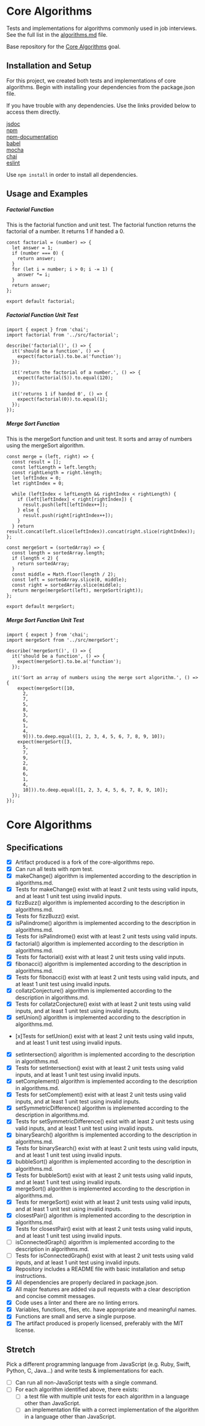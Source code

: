 # Core Algorithms

Tests and implementations for algorithms commonly used in job interviews. See the full list in the [algorithms.md](algorithms.md) file.

Base repository for the [Core Algorithms](http://jsdev.learnersguild.org/goals/123) goal.

## Installation and Setup

For this project, we created both tests and implementations of core algorithms. Begin with installing your dependencies from the package.json file.

If you have trouble with any dependencies. Use the links provided below to access them directly.

[jsdoc](http://usejsdoc.org/)<br>
[npm](https://www.npmjs.com/)<br>
[npm-documentation](https://www.npmjs.com/package/documentation)<br>
[babel](https://babeljs.io/blog/2015/10/31/setting-up-babel-6)<br>
[mocha](https://semaphoreci.com/community/tutorials/getting-started-with-node-js-and-mocha)<br>
[chai](http://chaijs.com/)<br>
[eslint](http://eslint.org/)

Use `npm install` in order to install all dependencies.

## Usage and Examples

##### Factorial Function

This is the factorial function and unit test. The factorial function returns the factorial of a number. It returns 1 if handed a 0.

```
const factorial = (number) => {
  let answer = 1;
  if (number === 0) {
    return answer;
  }
  for (let i = number; i > 0; i -= 1) {
    answer *= i;
  }
  return answer;
};

export default factorial;
```

##### Factorial Function Unit Test   
```
import { expect } from 'chai';
import factorial from '../src/factorial';

describe('factorial()', () => {
  it('should be a function', () => {
    expect(factorial).to.be.a('function');
  });

  it('return the factorial of a number.', () => {
    expect(factorial(5)).to.equal(120);
  });

  it('returns 1 if handed 0', () => {
    expect(factorial(0)).to.equal(1);
  });
});
```
##### Merge Sort Function

This is the mergeSort function and unit test. It sorts and array of numbers using the mergeSort algorithm.
```
const merge = (left, right) => {
  const result = [];
  const leftLength = left.length;
  const rightLength = right.length;
  let leftIndex = 0;
  let rightIndex = 0;

  while (leftIndex < leftLength && rightIndex < rightLength) {
    if (left[leftIndex] < right[rightIndex]) {
      result.push(left[leftIndex++]);
    } else {
      result.push(right[rightIndex++]);
    }
  } return result.concat(left.slice(leftIndex)).concat(right.slice(rightIndex));
};

const mergeSort = (sortedArray) => {
  const length = sortedArray.length;
  if (length < 2) {
    return sortedArray;
  }
  const middle = Math.floor(length / 2);
  const left = sortedArray.slice(0, middle);
  const right = sortedArray.slice(middle);
  return merge(mergeSort(left), mergeSort(right));
};

export default mergeSort;

```

##### Merge Sort Function Unit Test

```
import { expect } from 'chai';
import mergeSort from '../src/mergeSort';

describe('mergeSort()', () => {
  it('should be a function', () => {
    expect(mergeSort).to.be.a('function');
  });

  it('Sort an array of numbers using the merge sort algorithm.', () => {
    expect(mergeSort([10,
      2,
      7,
      5,
      8,
      3,
      6,
      1,
      4,
      9])).to.deep.equal([1, 2, 3, 4, 5, 6, 7, 8, 9, 10]);
    expect(mergeSort([3,
      5,
      7,
      9,
      2,
      8,
      6,
      1,
      4,
      10])).to.deep.equal([1, 2, 3, 4, 5, 6, 7, 8, 9, 10]);
  });
});
```
# Core Algorithms

## Specifications

- [x] Artifact produced is a fork of the core-algorithms repo.
- [x] Can run all tests with npm test.
- [x] makeChange() algorithm is implemented according to the description in algorithms.md.
- [x] Tests for makeChange() exist with at least 2 unit tests using valid inputs, and at least 1 unit test using invalid inputs.
- [x] fizzBuzz() algorithm is implemented according to the description in algorithms.md.
- [x] Tests for fizzBuzz() exist.
- [x] isPalindrome() algorithm is implemented according to the description in algorithms.md.
- [x] Tests for isPalindrome() exist with at least 2 unit tests using valid inputs.
- [x] factorial() algorithm is implemented according to the description in algorithms.md.
- [x] Tests for factorial() exist with at least 2 unit tests using valid inputs.
- [x] fibonacci() algorithm is implemented according to the description in algorithms.md.
- [x] Tests for fibonacci() exist with at least 2 unit tests using valid inputs, and at least 1 unit test using invalid inputs.
- [x] collatzConjecture() algorithm is implemented according to the description in algorithms.md.
- [x] Tests for collatzConjecture() exist with at least 2 unit tests using valid inputs, and at least 1 unit test using invalid inputs.
- [x] setUnion() algorithm is implemented according to the description in algorithms.md.
- [x]Tests for setUnion() exist with at least 2 unit tests using valid inputs, and at least 1 unit test using invalid inputs.
- [x] setIntersection() algorithm is implemented according to the description in algorithms.md.
- [x] Tests for setIntersection() exist with at least 2 unit tests using valid inputs, and at least 1 unit test using invalid inputs.
- [x] setComplement() algorithm is implemented according to the description in algorithms.md.
- [x] Tests for setComplement() exist with at least 2 unit tests using valid inputs, and at least 1 unit test using invalid inputs.
- [x] setSymmetricDifference() algorithm is implemented according to the description in algorithms.md.
- [x] Tests for setSymmetricDifference() exist with at least 2 unit tests using valid inputs, and at least 1 unit test using invalid inputs.
- [x] binarySearch() algorithm is implemented according to the description in algorithms.md.
- [x] Tests for binarySearch() exist with at least 2 unit tests using valid inputs, and at least 1 unit test using invalid inputs.
- [x] bubbleSort() algorithm is implemented according to the description in algorithms.md.
- [x] Tests for bubbleSort() exist with at least 2 unit tests using valid inputs, and at least 1 unit test using invalid inputs.
- [x] mergeSort() algorithm is implemented according to the description in algorithms.md.
- [x] Tests for mergeSort() exist with at least 2 unit tests using valid inputs, and at least 1 unit test using invalid inputs.
- [x] closestPair() algorithm is implemented according to the description in algorithms.md.
- [x] Tests for closestPair() exist with at least 2 unit tests using valid inputs, and at least 1 unit test using invalid inputs.
- [ ] isConnectedGraph() algorithm is implemented according to the description in algorithms.md.
- [ ] Tests for isConnectedGraph() exist with at least 2 unit tests using valid inputs, and at least 1 unit test using invalid inputs.
- [x] Repository includes a README file with basic installation and setup instructions.
- [x] All dependencies are properly declared in package.json.
- [x] All major features are added via pull requests with a clear description and concise commit messages.
- [x] Code uses a linter and there are no linting errors.
- [x] Variables, functions, files, etc. have appropriate and meaningful names.
- [x] Functions are small and serve a single purpose.
- [x] The artifact produced is properly licensed, preferably with the MIT license.

## Stretch

Pick a different programming language from JavaScript (e.g. Ruby, Swift, Python, C, Java…) and write tests & implementations for each.

- [ ] Can run all non-JavaScript tests with a single command.
- [ ] For each algorithm identified above, there exists:
  - [ ] a test file with multiple unit tests for each algorithm in a language other than JavaScript.
  - [ ] an implementation file with a correct implementation of the algorithm in a language other than JavaScript.
